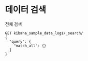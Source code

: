 # 데이터 검색

전체 검색

```
GET kibana_sample_data_logs/_search/
{
  "query": {
    "match_all": {}
  }
}
```
